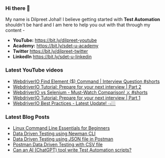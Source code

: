 ### Hi there 👋

My name is Dilpreet Johal! I believe getting started with **Test Automation** shouldn't be hard and I am here to help you out with that through my content -

- **YouTube:** https://bit.ly/dilpreet-youtube
- **Academy:** https://bit.ly/sdet-u-academy
- **Twitter** https://bit.ly/dilpreet-twitter
- **LinkedIn** https://bit.ly/sdet-u-linkedin

### Latest YouTube videos

<!-- YOUTUBE-VIDEOS-LIST:START -->
- [WebdriverIO Find Element &lpar;$&rpar; Command | Interview Question #shorts](https://www.youtube.com/watch?v=V2KebQdOHWs)
- [WebdriverIO Tutorial: Prepare for your next interview | Part 2](https://www.youtube.com/watch?v=-GojfZkT2nM)
- [WebdriverIO vs Selenium - Must-Watch Comparison! ⚔️ #shorts](https://www.youtube.com/watch?v=TZGwZO2C4z0)
- [WebdriverIO Tutorial: Prepare for your next interview | Part 1](https://www.youtube.com/watch?v=4DoQAGIBEUo)
- [WebdriverIO Best Practices - Latest Update! 👈🏼](https://www.youtube.com/watch?v=AzLQpqkaeHk)
<!-- YOUTUBE-VIDEOS-LIST:END -->


### Latest Blog Posts
<!-- BLOG-POST-LIST:START -->
- [Linux Command Line Essentials for Beginners](https://automationbro.com/blog/linux-command-line/?utm_source=rss&utm_medium=rss&utm_campaign=linux-command-line)
- [Data Driven Testing using Newman CLI](https://automationbro.com/blog/newman-data-driven-testing/?utm_source=rss&utm_medium=rss&utm_campaign=newman-data-driven-testing)
- [Data Driven Testing using JSON file in Postman](https://automationbro.com/blog/data-driven-testing-using-json-file-in-postman/?utm_source=rss&utm_medium=rss&utm_campaign=data-driven-testing-using-json-file-in-postman)
- [Postman Data Driven Testing with CSV file](https://automationbro.com/blog/postman-csv-data-driven-testing/?utm_source=rss&utm_medium=rss&utm_campaign=postman-csv-data-driven-testing)
- [Can an AI &lpar;ChatGPT&rpar; tool write Test Automation scripts?](https://automationbro.com/blog/chatgpt-test-automation/?utm_source=rss&utm_medium=rss&utm_campaign=chatgpt-test-automation)
<!-- BLOG-POST-LIST:END -->
